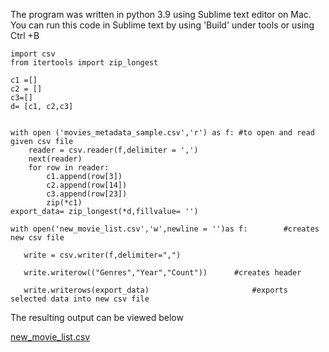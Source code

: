 The program was written in python 3.9 using Sublime text editor on Mac. 
 You can run this code in Sublime text by using 'Build' under tools or using Ctrl +B

```
import csv
from itertools import zip_longest         

c1 =[]
c2 = []
c3=[]
d= [c1, c2,c3]


with open ('movies_metadata_sample.csv','r') as f: #to open and read given csv file
	reader = csv.reader(f,delimiter = ',')
	next(reader)
	for row in reader:
		c1.append(row[3]) 
		c2.append(row[14]) 
		c3.append(row[23])
		zip(*c1)
export_data= zip_longest(*d,fillvalue= '')

with open('new_movie_list.csv','w',newline = '')as f:        #creates new csv file 
  
   write = csv.writer(f,delimiter=",")           
        
   write.writerow(("Genres","Year","Count"))      #creates header

   write.writerows(export_data)                       #exports selected data into new csv file
   ```
   The resulting output can be viewed below
   
   [new_movie_list.csv](https://github.com/rachelibarbia/movies1/files/7509631/new_movie_list.csv)

